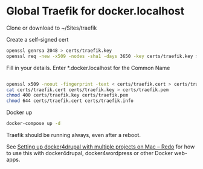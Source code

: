 # Global Traefik for docker.localhost 

Clone or download to ~/Sites/traefik

Create a self-signed cert

```bash
openssl genrsa 2048 > certs/traefik.key
openssl req -new -x509 -nodes -sha1 -days 3650 -key certs/traefik.key > certs/traefik.cert
```

Fill in your details.
Enter *.docker.localhost for the Common Name

```bash

openssl x509 -noout -fingerprint -text < certs/traefik.cert > certs/traefik.info
cat certs/traefik.cert certs/traefik.key > certs/traefik.pem
chmod 400 certs/traefik.key certs/traefik.pem
chmod 644 certs/traefik.cert certs/traefik.info
```

Docker up

```bash
docker-compose up -d
```

Traefik should be running always, even after a reboot.

See [Setting up docker4drupal with multiple projects on Mac – Redo](https://www.michaelpporter.com/2017/11/setting-up-docker4drupal-with-multiple-projects-on-mac-redo/) for how to use this with docker4drupal, docker4wordpress or other Docker web-apps.
